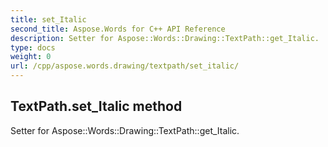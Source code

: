 ```yaml
---
title: set_Italic
second_title: Aspose.Words for C++ API Reference
description: Setter for Aspose::Words::Drawing::TextPath::get_Italic. 
type: docs
weight: 0
url: /cpp/aspose.words.drawing/textpath/set_italic/
---
```

## TextPath.set_Italic method


Setter for Aspose::Words::Drawing::TextPath::get_Italic. 

